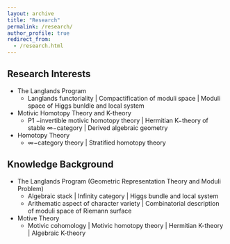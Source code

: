 ```yaml
---
layout: archive
title: "Research"
permalink: /research/
author_profile: true
redirect_from: 
  - /research.html
---
```


## Research Interests

* The Langlands Program
  * Langlands functoriality \| Compactification of moduli space \| Moduli space of Higgs bunldle and local system
* Motivic Homotopy Theory and K-theory
  * P1 −invertible motivic homotopy theory \| Hermitian K−theory of stable ∞−category \| Derived algebraic geometry
* Homotopy Theory
  * ∞−category theory \| Stratified homotopy theory


## Knowledge Background

* The Langlands Program (Geometric Representation Theory and Moduli Problem)
  * Algebraic stack \| Infinity category \| Higgs bundle and local system
  * Arithematic aspect of character variety \| Combinatorial description of moduli space of Riemann surface
* Motive Theory
  * Motivic cohomology \| Motivic homotopy theory \| Hermitian K-theory \| Algebraic K-theory

